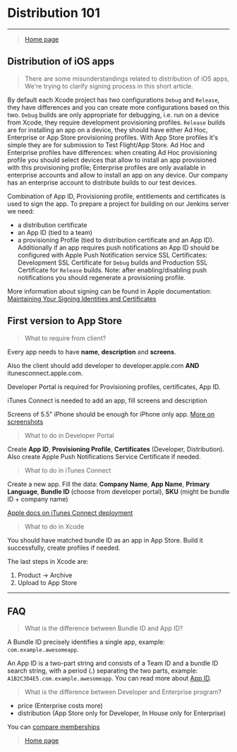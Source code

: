 # Distribution 101

---

> [Home page](/README.md)

## Distribution of iOS apps

> There are some misunderstandings related to distribution of iOS apps, We're trying to clarify signing process in this short article.

By default each Xcode project has two configurations `Debug` and `Release`, they have differences and you can create more configurations based on this two. `Debug` builds are only appropriate for debugging, i.e. run on a device from Xcode, they require development provisioning profiles. `Release` builds are for installing an app on a device, they should have either Ad Hoc, Enterprise or App Store provisioning profiles. With App Store profiles it's simple they are for submission to Test Flight/App Store. Ad Hoc and Enterprise profiles have differences: when creating Ad Hoc provisioning profile you should select devices that allow to install an app provisioned with this provisioning profile; Enterprise profiles are only available in enterprise accounts and allow to install an app on any device. Our company has an enterprise account to distribute builds to our test devices.

Combination of App ID, Provisioning profile, entitlements and certificates is used to sign the app. To prepare a project for building on our Jenkins server we need:

- a distribution certificate
- an App ID (tied to a team)
- a provisioning Profile (tied to distribution certificate and an App ID). Additionally if an app requires push notifications an App ID should be configured with Apple Push Notification service SSL Certificates: Development SSL Certificate for `Debug` builds and Production SSL Certificate for `Release` builds. Note: after enabling/disabling push notifications you should regenerate a provisioning profile.

More information about signing can be found in Apple documentation: [Maintaining Your Signing Identities and Certificates](https://developer.apple.com/library/content/documentation/IDEs/Conceptual/AppDistributionGuide/MaintainingCertificates/MaintainingCertificates.html)

## First version to App Store

> What to require from client?

Every app needs to have **name**, **description** and **screens**.

Also the client should add developer to developer.apple.com **AND** itunesconnect.apple.com.

Developer Portal is required for Provisioning profiles, certificates, App ID.

iTunes Connect is needed to add an app, fill screens and description

Screens of 5.5" iPhone should be enough for iPhone only app. [More on screenshots](https://help.apple.com/itunes-connect/developer/?lang=en#/dev910472ff2)

> What to do in Developer Portal

Create **App ID**, **Provisioning Profile**, **Certificates** (Developer, Distribution). Also create Apple Push Notifications Service Certificate if needed.

> What to do in iTunes Connect

Create a new app. Fill the data: **Company Name**, **App Name**, **Primary Language**, **Bundle ID** (choose from developer portal), **SKU** (might be bundle ID + company name)

[Apple docs on iTunes Connect deployment](https://help.apple.com/itunes-connect/developer/?lang=en#/)

> What to do in Xcode

You should have matched bundle ID as an app in App Store. Build it successfully, create profiles if needed.

The last steps in Xcode are:

1. Product -> Archive
2. Upload to App Store

---

## FAQ

> What is the difference between Bundle ID and App ID?

A Bundle ID precisely identifies a single app, example: `com.example.awesomeapp`.

An App ID is a two-part string and consists of a Team ID and a bundle ID search string, with a period (.) separating the two parts, example: `A1B2C3D4E5.com.example.awesomeapp`. You can read more about [App ID](https://developer.apple.com/library/content/documentation/General/Conceptual/DevPedia-CocoaCore/AppID.html).

> What is the difference between Developer and Enterprise program?

- price (Enterprise costs more)
- distribution (App Store only for Developer, In House only for Enterprise)

You can [compare memberships](https://developer.apple.com/support/compare-memberships/)

> [Home page](/README.md)
